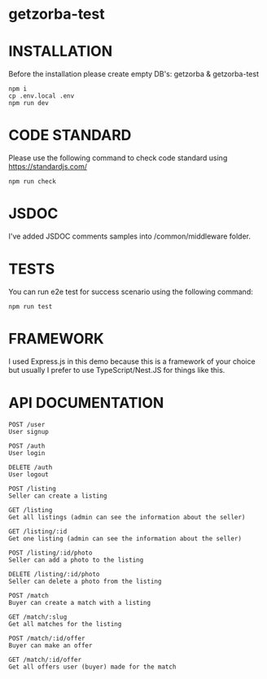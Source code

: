 # getzorba-test

# INSTALLATION

Before the installation please create empty DB's: getzorba & getzorba-test

```
npm i
cp .env.local .env
npm run dev
```

# CODE STANDARD

Please use the following command to check code standard using https://standardjs.com/

```
npm run check
```

# JSDOC

I've added JSDOC comments samples into /common/middleware folder.

# TESTS

You can run e2e test for success scenario using the following command:

```
npm run test
```

# FRAMEWORK

I used Express.js in this demo because this is a framework of your choice
but usually I prefer to use TypeScript/Nest.JS for things like this.

# API DOCUMENTATION

```
POST /user
User signup

POST /auth
User login

DELETE /auth
User logout

POST /listing
Seller can create a listing

GET /listing
Get all listings (admin can see the information about the seller)

GET /listing/:id
Get one listing (admin can see the information about the seller)

POST /listing/:id/photo
Seller can add a photo to the listing

DELETE /listing/:id/photo
Seller can delete a photo from the listing

POST /match
Buyer can create a match with a listing

GET /match/:slug
Get all matches for the listing

POST /match/:id/offer
Buyer can make an offer

GET /match/:id/offer
Get all offers user (buyer) made for the match
```
